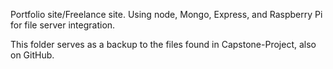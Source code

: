 Portfolio site/Freelance site.
Using node, Mongo, Express, and Raspberry Pi for file server integration.

This folder serves as a backup to the files found in Capstone-Project, also on GitHub.
